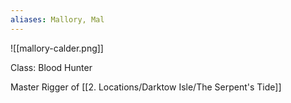 ```yaml
---
aliases: Mallory, Mal
---
```

![[mallory-calder.png]]

Class: Blood Hunter

Master Rigger of [[2. Locations/Darktow Isle/The Serpent's Tide]]